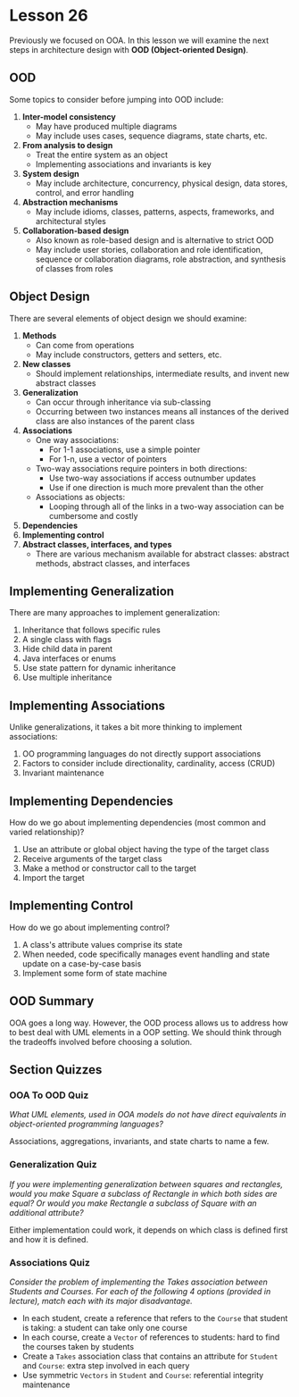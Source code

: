 # Lesson 26

Previously we focused on OOA. In this lesson we will examine the next steps in architecture design with **OOD (Object-oriented Design)**.

## OOD

Some topics to consider before jumping into OOD include:

1. **Inter-model consistency**
   - May have produced multiple diagrams
   - May include uses cases, sequence diagrams, state charts, etc.
2. **From analysis to design**
   - Treat the entire system as an object
   - Implementing associations and invariants is key
3. **System design**
   - May include architecture, concurrency, physical design, data stores, control, and error handling
4. **Abstraction mechanisms**
   - May include idioms, classes, patterns, aspects, frameworks, and architectural styles
5. **Collaboration-based design**
   - Also known as role-based design and is alternative to strict OOD
   - May include user stories, collaboration and role identification, sequence or collaboration diagrams, role abstraction, and synthesis of classes from roles

## Object Design

There are several elements of object design we should examine:

1. **Methods**
   - Can come from operations
   - May include constructors, getters and setters, etc.
2. **New classes**
   - Should implement relationships, intermediate results, and invent new abstract classes
3. **Generalization**
   - Can occur through inheritance via sub-classing
   - Occurring between two instances means all instances of the derived class are also instances of the parent class
4. **Associations**
   - One way associations:
     - For 1-1 associations, use a simple pointer
     - For 1-n, use a vector of pointers
   - Two-way associations require pointers in both directions:
     - Use two-way associations if access outnumber updates
     - Use if one direction is much more prevalent than the other
   - Associations as objects:
     - Looping through all of the links in a two-way association can be cumbersome and costly
5. **Dependencies**
6. **Implementing control**
7. **Abstract classes, interfaces, and types**
   - There are various mechanism available for abstract classes: abstract methods, abstract classes, and interfaces

## Implementing Generalization

There are many approaches to implement generalization:

1. Inheritance that follows specific rules
2. A single class with flags
3. Hide child data in parent
4. Java interfaces or enums
5. Use state pattern for dynamic inheritance
6. Use multiple inheritance

## Implementing Associations

Unlike generalizations, it takes a bit more thinking to implement associations:

1. OO programming languages do not directly support associations
2. Factors to consider include directionality, cardinality, access (CRUD)
3. Invariant maintenance

## Implementing Dependencies

How do we go about implementing dependencies (most common and varied relationship)?

1. Use an attribute or global object having the type of the target class
2. Receive arguments of the target class
3. Make a method or constructor call to the target
4. Import the target

## Implementing Control

How do we go about implementing control?

1. A class's attribute values comprise its state
2. When needed, code specifically manages event handling and state update on a case-by-case basis
3. Implement some form of state machine

## OOD Summary

OOA goes a long way. However, the OOD process allows us to address how to best deal with UML elements in a OOP setting. We should think through the tradeoffs involved before choosing a solution.

## Section Quizzes

### OOA To OOD Quiz

_What UML elements, used in OOA models do not have direct equivalents in object-oriented programming languages?_

Associations, aggregations, invariants, and state charts to name a few.

### Generalization Quiz

_If you were implementing generalization between squares and rectangles, would you make Square a subclass of Rectangle in which both sides are equal? Or would you make Rectangle a subclass of Square with an additional attribute?_

Either implementation could work, it depends on which class is defined first and how it is defined.

### Associations Quiz

_Consider the problem of implementing the Takes association between Students and Courses. For each of the following 4 options (provided in lecture), match each with its major disadvantage._

- In each student, create a reference that refers to the `Course` that student is taking: a student can take only one course
- In each course, create a `Vector` of references to students: hard to find the courses taken by students
- Create a `Takes` association class that contains an attribute for `Student` and `Course`: extra step involved in each query
- Use symmetric `Vectors` in `Student` and `Course`: referential integrity maintenance
